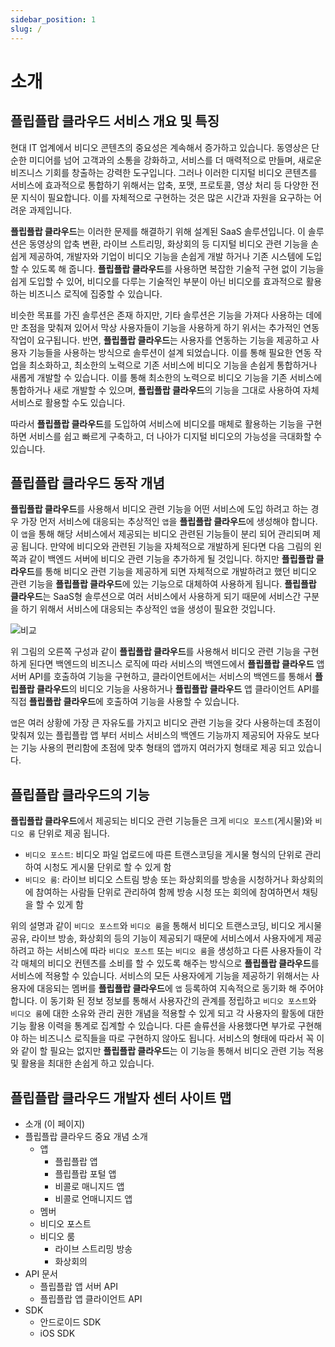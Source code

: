 ```yaml
---
sidebar_position: 1
slug: /
---
```


# 소개

## 플립플랍 클라우드 서비스 개요 및 특징

현대 IT 업계에서 비디오 콘텐츠의 중요성은 계속해서 증가하고 있습니다. 동영상은 단순한 미디어를 넘어 고객과의 소통을 강화하고, 서비스를 더 매력적으로 만들며, 새로운 비즈니스 기회를 창출하는 강력한 도구입니다. 그러나 이러한 디지털 비디오 콘텐츠를 서비스에 효과적으로 통합하기 위해서는 압축, 포맷, 프로토콜, 영상 처리 등 다양한 전문 지식이 필요합니다. 이를 자체적으로 구현하는 것은 많은 시간과 자원을 요구하는 어려운 과제입니다.

**플립플랍 클라우드**는 이러한 문제를 해결하기 위해 설계된 SaaS 솔루션입니다. 이 솔루션은 동영상의 압축 변환, 라이브 스트리밍, 화상회의 등 디지털 비디오 관련 기능을 손쉽게 제공하여, 개발자와 기업이 비디오 기능을 손쉽게 개발 하거나 기존 시스템에 도입할 수 있도록 해 줍니다. **플립플랍 클라우드**를 사용하면 복잡한 기술적 구현 없이 기능을 쉽게 도입할 수 있어, 비디오를 다루는 기술적인 부분이 아닌 비디오를 효과적으로 활용하는 비즈니스 로직에 집중할 수 있습니다.

비슷한 목표를 가진 솔루션은 존재 하지만, 기타 솔루션은 기능을 가져다 사용하는 데에만 초점을 맞춰져 있어서 막상 사용자들이 기능을 사용하게 하기 위서는 추가적인 연동 작업이 요구됩니다. 반면, **플립플랍 클라우드**는 사용자를 연동하는 기능을 제공하고 사용자 기능들을 사용하는 방식으로 솔루션이 설계 되었습니다. 이를 통해 필요한 연동 작업을 최소화하고, 최소한의 노력으로 기존 서비스에 비디오 기능을 손쉽게 통합하거나 새롭게 개발할 수 있습니다. 이를 통해 최소한의 노력으로 비디오 기능을 기존 서비스에 통합하거나 새로 개발할 수 있으며, **플립플랍 클라우드**의 기능을 그대로 사용하여 자체 서비스로 활용할 수도 있습니다.

따라서 **플립플랍 클라우드**를 도입하여 서비스에 비디오를 매체로 활용하는 기능을 구현하면 서비스를 쉽고 빠르게 구축하고, 더 나아가 디지털 비디오의 가능성을 극대화할 수 있습니다.

## 플립플랍 클라우드 동작 개념

**플립플랍 클라우드**를 사용해서 비디오 관련 기능을 어떤 서비스에 도입 하려고 하는 경우 가장 먼저 서비스에 대응되는 추상적인 `앱`을 **플립플랍 클라우드**에 생성해야 합니다. 이 `앱`을 통해 해당 서비스에서 제공되는 비디오 관련된 기능들이 분리 되어 관리되며 제공 됩니다. 만약에 비디오와 관련된 기능을 자체적으로 개발하게 된다면 다음 그림의 왼쪽과 같이 백엔드 서버에 비디오 관련 기능을 추가하게 될 것입니다. 하지만 **플립플랍 클라우드**를 통해 비디오 관련 기능을 제공하게 되면 자체적으로 개발하려고 했던 비디오 관련 기능을 **플립플랍 클라우드**에 있는 기능으로 대체하여 사용하게 됩니다. **플립플랍 클라우드**는 SaaS형 솔루션으로 여러 서비스에서 사용하게 되기 때문에 서비스간 구분을 하기 위해서 서비스에 대응되는 추상적인 `앱`을 생성이 필요한 것입니다.

![비교](https://docs.google.com/drawings/d/e/2PACX-1vRa3-KbJtsKVUYhTB8VsjsMWdbF0Iy79hUTAMLq5Vb5SiE413Rz5W5BqNgzWNNXKUBa93J4xVU7a5zD/pub?w=960&h=720)

위 그림의 오른쪽 구성과 같이 **플립플랍 클라우드**를 사용해서 비디오 관련 기능을 구현하게 된다면 백엔드의 비즈니스 로직에 따라 서비스의 백엔드에서 **플립플랍 클라우드** 앱 서버 API를 호출하여 기능을 구현하고, 클라이언트에서는 서비스의 백엔드를 통해서 **플립플랍 클라우드**의 비디오 기능을 사용하거나 **플립플랍 클라우드** 앱 클라이언트 API를 직접 **플립플랍 클라우드**에 호출하여 기능을 사용할 수 있습니다.

`앱`은 여러 상황에 가장 큰 자유도를 가지고 비디오 관련 기능을 갖다 사용하는데 초점이 맞춰져 있는 플립플랍 앱 부터 서비스 서비스의 백엔드 기능까지 제공되어 자유도 보다는 기능 사용의 편리함에 초점에 맞추 형태의 앱까지 여러가지 형태로 제공 되고 있습니다.

## 플립플랍 클라우드의 기능

**플립플랍 클라우드**에서 제공되는 비디오 관련 기능들은 크게 `비디오 포스트`(게시물)와 `비디오 룸` 단위로 제공 됩니다.

- `비디오 포스트`: 비디오 파일 업로드에 따른 트랜스코딩을 게시물 형식의 단위로 관리하여 시청도 게시물 단위로 할 수 있게 함
- `비디오 룸`: 라이브 비디오 스트림 방송 또는 화상회의를 방송을 시청하거나 화상회의에 참여하는 사람들 단위로 관리하여 함께 방송 시청 또는 회의에 참여하면서 채팅을 할 수 있게 함

위의 설명과 같이 `비디오 포스트`와 `비디오 룸`을 통해서 비디오 트랜스코딩, 비디오 게시물 공유, 라이브 방송, 화상회의 등의 기능이 제공되기 때문에 서비스에서 사용자에게 제공하려고 하는 서비스에 따라 `비디오 포스트` 또는 `비디오 룸`을 생성하고 다른 사용자들이 각각 매체의 비디오 컨텐츠를 소비를 할 수 있도록 해주는 방식으로 **플립플랍 클라우드**를 서비스에 적용할 수 있습니다. 서비스의 모든 사용자에게 기능을 제공하기 위해서는 사용자에 대응되는 멤버를 **플립플랍 클라우드**에 `앱` 등록하여 지속적으로 동기화 해 주어야 합니다. 이 동기화 된 정보 정보를 통해서 사용자간의 관계를 정립하고 `비디오 포스트`와 `비디오 룸`에 대한 소유와 관리 권한 개념을 적용할 수 있게 되고 각 사용자의 활동에 대한 기능 활용 이력을 통계로 집계할 수 있습니다. 다른 솔류션을 사용했다면 부가로 구현해야 하는 비즈니스 로직들을 따로 구현하지 않아도 됩니다. 서비스의 형태에 따라서 꼭 이와 같이 할 필요는 없지만 **플립플랍 클라우드**는 이 기능을 통해서 비디오 관련 기능 적용및 활용을 최대한 손쉽게 하고 있습니다.

## 플립플랍 클라우드 개발자 센터 사이트 맵

- 소개 (이 페이지)
- 플립플랍 클라우드 중요 개념 소개
  - 앱
    - 플립플랍 앱
    - 플립플랍 포털 앱
    - 비콜로 매니지드 앱
    - 비콜로 언매니지드 앱
  - 멤버
  - 비디오 포스트
  - 비디오 룸
    - 라이브 스트리밍 방송
    - 화상회의
- API 문서
  - 플립플랍 앱 서버 API
  - 플립플랍 앱 클라이언트 API
- SDK
  - 안드로이드 SDK
  - iOS SDK
